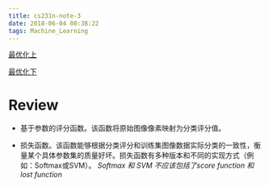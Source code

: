 ```yaml
---
title: cs231n-note-3
date: 2018-06-04 00:38:22
tags: Machine_Learning
---
```


[最优化上](https://zhuanlan.zhihu.com/p/21360434)

[最优化下](https://zhuanlan.zhihu.com/p/21387326)

# Review 

- 基于参数的评分函数。该函数将原始图像像素映射为分类评分值。

- 损失函数。该函数能够根据分类评分和训练集图像数据实际分类的一致性，衡量某个具体参数集的质量好坏。损失函数有多种版本和不同的实现方式（例如：Softmax或SVM）。 *Softmax 和 SVM 不应该包括了score function 和 lost function*





